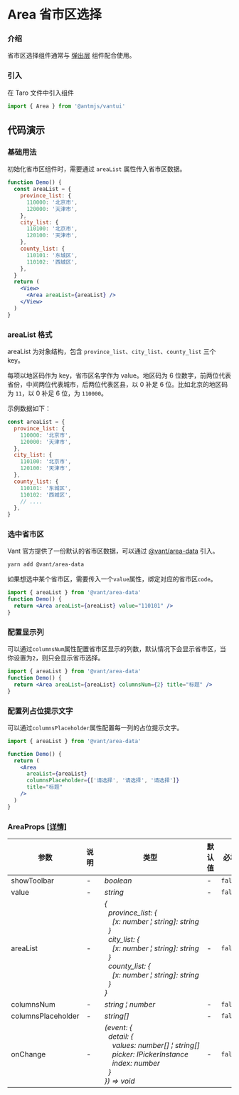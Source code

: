# Area 省市区选择

### 介绍

省市区选择组件通常与 [弹出层](#/popup) 组件配合使用。

### 引入

在 Taro 文件中引入组件

```js
import { Area } from '@antmjs/vantui'
```

## 代码演示

### 基础用法

初始化省市区组件时，需要通过 `areaList` 属性传入省市区数据。

```jsx
function Demo() {
  const areaList = {
    province_list: {
      110000: '北京市',
      120000: '天津市',
    },
    city_list: {
      110100: '北京市',
      120100: '天津市',
    },
    county_list: {
      110101: '东城区',
      110102: '西城区',
    },
  }
  return (
    <View>
      <Area areaList={areaList} />
    </View>
  )
}
```

### areaList 格式

areaList 为对象结构，包含 `province_list`、`city_list`、`county_list` 三个 key。

每项以地区码作为 key，省市区名字作为 value。地区码为 6 位数字，前两位代表省份，中间两位代表城市，后两位代表区县，以 0 补足 6 位。比如北京的地区码为 `11`，以 0 补足 6 位，为 `110000`。

示例数据如下：

```js
const areaList = {
  province_list: {
    110000: '北京市',
    120000: '天津市',
  },
  city_list: {
    110100: '北京市',
    120100: '天津市',
  },
  county_list: {
    110101: '东城区',
    110102: '西城区',
    // ....
  },
}
```

### 选中省市区

Vant 官方提供了一份默认的省市区数据，可以通过 [@vant/area-data](https://github.com/youzan/vant/tree/dev/packages/vant-area-data) 引入。

```bash
yarn add @vant/area-data
```

如果想选中某个省市区，需要传入一个`value`属性，绑定对应的省市区`code`。

```jsx
import { areaList } from '@vant/area-data'
function Demo() {
  return <Area areaList={areaList} value="110101" />
}
```

### 配置显示列

可以通过`columnsNum`属性配置省市区显示的列数，默认情况下会显示省市区，当你设置为`2`，则只会显示省市选择。

```jsx
import { areaList } from '@vant/area-data'
function Demo() {
  return <Area areaList={areaList} columnsNum={2} title="标题" />
}
```

### 配置列占位提示文字

可以通过`columnsPlaceholder`属性配置每一列的占位提示文字。

```jsx
import { areaList } from '@vant/area-data'

function Demo() {
  return (
    <Area
      areaList={areaList}
      columnsPlaceholder={['请选择', '请选择', '请选择']}
      title="标题"
    />
  )
}
```

### AreaProps [[详情]](https://github.com/AntmJS/vantui/tree/main/packages/vantui/types/area.d.ts)

| 参数               | 说明 | 类型                                                                                                                                                                                                                                                                                                                                                                                                                                                                                                                                                                             | 默认值 | 必填    |
| ------------------ | ---- | -------------------------------------------------------------------------------------------------------------------------------------------------------------------------------------------------------------------------------------------------------------------------------------------------------------------------------------------------------------------------------------------------------------------------------------------------------------------------------------------------------------------------------------------------------------------------------- | ------ | ------- |
| showToolbar        | -    | _&nbsp;&nbsp;boolean<br/>_                                                                                                                                                                                                                                                                                                                                                                                                                                                                                                                                                       | -      | `false` |
| value              | -    | _&nbsp;&nbsp;string<br/>_                                                                                                                                                                                                                                                                                                                                                                                                                                                                                                                                                        | -      | `false` |
| areaList           | -    | _&nbsp;&nbsp;{<br/>&nbsp;&nbsp;&nbsp;&nbsp;province_list:&nbsp;{<br/>&nbsp;&nbsp;&nbsp;&nbsp;&nbsp;&nbsp;[x:&nbsp;number&nbsp;&brvbar;&nbsp;string]:&nbsp;string<br/>&nbsp;&nbsp;&nbsp;&nbsp;}<br/>&nbsp;&nbsp;&nbsp;&nbsp;city_list:&nbsp;{<br/>&nbsp;&nbsp;&nbsp;&nbsp;&nbsp;&nbsp;[x:&nbsp;number&nbsp;&brvbar;&nbsp;string]:&nbsp;string<br/>&nbsp;&nbsp;&nbsp;&nbsp;}<br/>&nbsp;&nbsp;&nbsp;&nbsp;county_list:&nbsp;{<br/>&nbsp;&nbsp;&nbsp;&nbsp;&nbsp;&nbsp;[x:&nbsp;number&nbsp;&brvbar;&nbsp;string]:&nbsp;string<br/>&nbsp;&nbsp;&nbsp;&nbsp;}<br/>&nbsp;&nbsp;}<br/>_ | -      | `false` |
| columnsNum         | -    | _&nbsp;&nbsp;string&nbsp;&brvbar;&nbsp;number<br/>_                                                                                                                                                                                                                                                                                                                                                                                                                                                                                                                              | -      | `false` |
| columnsPlaceholder | -    | _&nbsp;&nbsp;string[]<br/>_                                                                                                                                                                                                                                                                                                                                                                                                                                                                                                                                                      | -      | `false` |
| onChange           | -    | _&nbsp;&nbsp;(event:&nbsp;{<br/>&nbsp;&nbsp;&nbsp;&nbsp;detail:&nbsp;{<br/>&nbsp;&nbsp;&nbsp;&nbsp;&nbsp;&nbsp;values:&nbsp;number[]&nbsp;&brvbar;&nbsp;string[]<br/>&nbsp;&nbsp;&nbsp;&nbsp;&nbsp;&nbsp;picker:&nbsp;IPickerInstance<br/>&nbsp;&nbsp;&nbsp;&nbsp;&nbsp;&nbsp;index:&nbsp;number<br/>&nbsp;&nbsp;&nbsp;&nbsp;}<br/>&nbsp;&nbsp;})&nbsp;=>&nbsp;void<br/>_                                                                                                                                                                                                        | -      | `false` |
